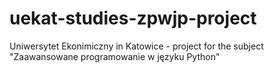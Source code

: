 # uekat-studies-zpwjp-project
Uniwersytet Ekonimiczny in Katowice - project for the subject "Zaawansowane programowanie w języku Python"
